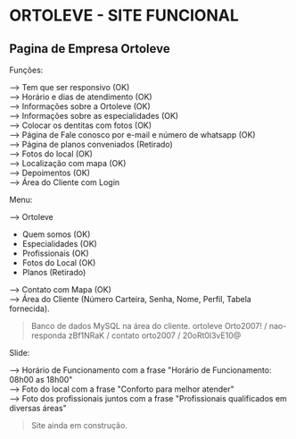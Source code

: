 # ORTOLEVE - SITE FUNCIONAL

## Pagina de Empresa Ortoleve  

Funções:  

--> Tem que ser responsivo  (OK)  
--> Horário e dias de atendimento (OK)   
--> Informações sobre a Ortoleve  (OK)  
--> Informações sobre as especialidades (OK)   
--> Colocar os dentitas com fotos  (OK)  
--> Página de Fale conosco por e-mail e número de whatsapp  (OK)    
--> Página de planos conveniados  (Retirado)  
--> Fotos do local  (OK)  
--> Localização com mapa   (OK)  
--> Depoimentos  (OK)  
--> Área do Cliente com Login  

Menu:  

--> Ortoleve  
- Quem somos  (OK)  
- Especialidades  (OK)  
- Profissionais  (OK)  
- Fotos do Local  (OK)  
- Planos  (Retirado)  

--> Contato com Mapa  (OK)  
--> Área do Cliente (Número Carteira, Senha, Nome, Perfil, Tabela fornecida).  

> Banco de dados MySQL na área do cliente. ortoleve Orto2007! / nao-responda zBf1NRaK / contato orto2007 / 20oRt0l3vE10@

Slide:  

--> Horário de Funcionamento com a frase "Horário de Funcionamento: 08h00 as 18h00"  
--> Foto do local com a frase "Conforto para melhor atender"  
--> Foto dos profissionais juntos com a frase "Profissionais qualificados em diversas áreas"  

> Site ainda em construção.